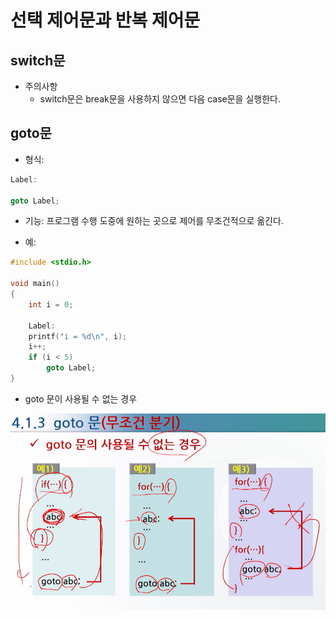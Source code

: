 # 선택 제어문과 반복 제어문

## switch문

- 주의사항
    - switch문은 break문을 사용하지 않으면 다음 case문을 실행한다.
    

## goto문

- 형식:

```c
Label:

goto Label;
```

- 기능: 프로그램 수행 도중에 원하는 곳으로 제어를 무조건적으로 옮긴다.

- 예:

```c
#include <stdio.h>

void main()
{
    int i = 0;

    Label:
    printf("i = %d\n", i);
    i++;
    if (i < 5)
        goto Label;
}
```

- goto 문이 사용될 수 없는 경우

![img.png](05_flow_loop_control_image/img.png)